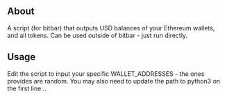 ## About
A script (for bitbar) that outputs USD balances of your Ethereum wallets, and all tokens.
Can be used outside of bitbar - just run directly.
## Usage
Edit the script to input your specific WALLET\_ADDRESSES - the ones provides are random.
You may also need to update the path to python3 on the first line...
